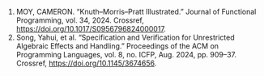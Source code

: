 1. MOY, CAMERON. “Knuth–Morris–Pratt Illustrated.” Journal of Functional Programming, vol. 34, 2024. Crossref, <a href='https://doi.org/10.1017/S0956796824000017' target='_blank'>https://doi.org/10.1017/S0956796824000017</a>.
2. Song, Yahui, et al. “Specification and Verification for Unrestricted Algebraic Effects and Handling.” Proceedings of the ACM on Programming Languages, vol. 8, no. ICFP, Aug. 2024, pp. 909–37. Crossref, <a href='https://doi.org/10.1145/3674656' target='_blank'>https://doi.org/10.1145/3674656</a>.